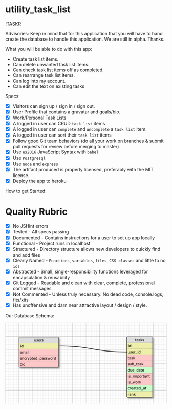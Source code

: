 # utility_task_list

[!TASKR](https://desolate-spire-76632.herokuapp.com)

Advisories:
Keep in mind that for this application that you will have to hand create the database to handle this application. We are still in alpha. Thanks.

What you will be able to do with this app:

- Create task list items.
- Can delete unwanted task list items.
- Can check task list items off as completed.
- Can rearrange task list items.
- Can log into my account.
- Can edit the text on existing tasks

Specs:

- [x] Visitors can sign up / sign in / sign out.
- [x] User Profile that contains a gravatar and goals/bio.
- [x] Work/Personal Task Lists
- [x] A logged in user can CRUD `task list` items
- [x] A logged in user can `complete` and `uncomplete` a `task list` item.
- [x] A logged in user can sort their `task list` items
- [x] Follow good Git team behaviors (do all your work on branches & submit pull requests for review before merging to master)
- [x] Use `es2016` JavaScript Syntax with `babel`
- [x] Use `Postgresql`
- [x] Use `node` and `express`
- [x] The artifact produced is properly licensed, preferably with the MIT license.
- [x] Deploy the app to heroku

How to get Started:

# Quality Rubric

- [x] No JSHint errors
- [x] Tested - All specs passing
- [x] Documented - Contains instructions for a user to set up app locally
- [x] Functional - Project runs in localhost
- [x] Structured - Directory structure allows new developers to quickly find and add files
- [x] Clearly Named - `Functions`, `variables`, `files`, `CSS classes` and little to no `ids`
- [x] Abstracted - Small, single-responsibility functions leveraged for encapsulation & reusability
- [x] Git Logged - Readable and clean with clear, complete, professional commit messages
- [x] Not Commented - Unless truly necessary. No dead code, console.logs, fits/xits
- [x] Has unoffensive and darn near attractive layout / design / style.

Our Database Schema:

![Schema](/src/public/images/SchemaSQL.png)
